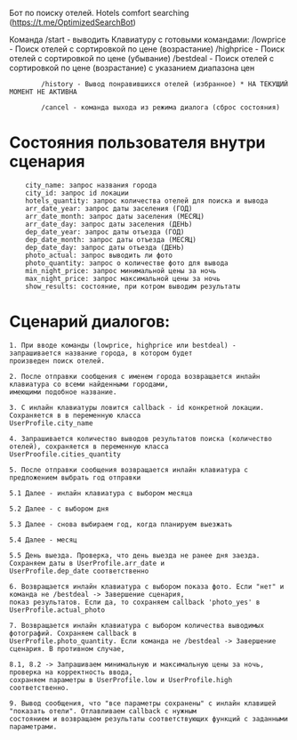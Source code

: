 Бот по поиску отелей. Hotels comfort searching (https://t.me/OptimizedSearchBot)

Команда /start - выводить Клавиатуру с готовыми командами: 
			/lowprice - Поиск отелей с сортировкой по цене (возрастание)
			/highprice - Поиск отелей с сортировкой по цене (убывание)
			/bestdeal - Поиск отелей с сортировкой по цене (возрастание) с указанием диапазона цен

			/history - Вывод понравившихся отелей (избранное) * НА ТЕКУЩИЙ МОМЕНТ НЕ АКТИВНА
			
			/cancel - команда выхода из режима диалога (сброс состояния)



#  Состояния пользователя внутри сценария

        city_name: запрос названия города
        city_id: запрос id локации
        hotels_quantity: запрос количества отелей для поиска и вывода
        arr_date_year: запрос даты заселения (ГОД)
        arr_date_month: запрос даты заселения (МЕСЯЦ)
        arr_date_day: запрос даты заселения (ДЕНЬ)
        dep_date_year: запрос даты отъезда (ГОД)
        dep_date_month: запрос даты отъезда (МЕСЯЦ)
        dep_date_day: запрос даты отъезда (ДЕНЬ)
        photo_actual: запрос выводить ли фото
        photo_quantity: запрос о количестве фото для вывода
        min_night_price: запрос минимальной цены за ночь
        max_night_price: запрос максимальной цены за ночь
        show_results: состояние, при котром выводим результаты


#  Сценарий диалогов: 

	1. При вводе команды (lowprice, highprice или bestdeal) - запрашивается название города, в котором будет 
	произведен поиск отелей.

	2. После отправки сообщения с именем города возвращается инлайн клавиатура со всеми найденными городами,
	имеющими подобное название.

	3. С инлайн клавиатуры ловится callback - id конкретной локации. Сохраняется в в переменную класса 
	UserProfile.city_name

	4. Запрашивается количество выводов результатов поиска (количество отелей), сохраняется в переменную класса
	UserProofile.cities_quantity

	5. После отправки сообщения возвращается инлайн клавиатура с предложением выбрать год отправки

	5.1 Далее - инлайн клавиатура с выбором месяца

	5.2 Далее - с выбором дня

	5.3 Далее - снова выбираем год, когда планируем выезжать

	5.4 Далее - месяц
	
	5.5 День выезда. Проверка, что день выезда не ранее дня заезда. Сохраняем даты в UserProfile.arr_date и
	UserProfile.dep_date соответственно

	6. Возвращается инлайн клавиатура с выбором показа фото. Если "нет" и команда не /bestdeal -> Завершение сценария,
	показ результатов. Если да, то сохраняем callback 'photo_yes' в UserProfile.actual_photo
	
	7. Возвращается инлайн клавиатура с выбором количества выводимых фотографий. Сохраняем callback в 
	UserProfile.photo_quantity. Если команда не /bestdeal -> Завершение сценария. В противном случае,

	8.1, 8.2 -> Запрашиваем минимальную и максимальную цены за ночь, проверка на корректность ввода, 
	сохраняем параметры в UserProfile.low и UserProfile.high соответственно.

	9. Вывод сообщения, что "все параметры сохранены" с инлайн клавишей "показать отели". Отлавливаем callback с нужным 
	состоянием и возвращаем результаты соответствующих функций с заданными параметрами.
